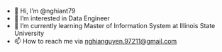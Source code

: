- 👋 Hi, I’m @nghiant79
- 👀 I’m interested in Data Engineer
- 🌱 I’m currently learning Master of Information System at Illinois State University
- 📫 How to reach me via nghianguyen.97211@gmail.com


<!---
nghiant79/nghiant79 is a ✨ special ✨ repository because its `README.md` (this file) appears on your GitHub profile.
You can click the Preview link to take a look at your changes.
--->
